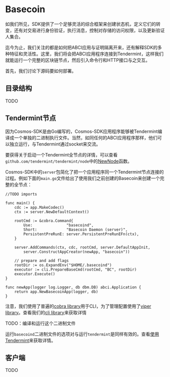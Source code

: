 # Basecoin

如我们所见，SDK提供了一个足够灵活的综合框架来创建状态机，定义它们的转变，还有对交易进行身份验证，执行消息，控制对存储的访问权限，以及更新验证人集合。

迄今为止，我们关注的都是如何把ABCI应用与证明隔离开来，还有解释SDK的多种特征和灵活性。这里，我们将会把ABCI应用程序连接到Tendermint，这样我们就能运行一个完整的区块链节点，然后引入命令行和HTTP接口与之交互。

首先，我们讨论下源码要如何部署。

## 目录结构
TODO

## Tendermint节点
因为Cosmos-SDK是由Go编写的，Cosmos-SDK应用程序能够被Tendermint编译成一个单独的二进制执行文件。当然，如同任何的ABCI应用程序那样，他们可以独立运行，与Tendermint通过socket来交流。

要获得关于启动一个Tendermint全节点的详情，可以查看`github.com/tendermint/tendermint/node`中的[NewNode](https://godoc.org/github.com/tendermint/tendermint/node#NewNode)函数。

Cosmos-SDK中的`server`包简化了把一个应用程序同一个Tendermint节点连接的过程。例如下面的`main.go`文件给出了使用我们之前创建的Basecoin来创建一个完整的全节点：
```
//TODO imports

func main() {
	cdc := app.MakeCodec()
	ctx := server.NewDefaultContext()

	rootCmd := &cobra.Command{
		Use:               "basecoind",
		Short:             "Basecoin Daemon (server)",
		PersistentPreRunE: server.PersistentPreRunEFn(ctx),
	}

	server.AddCommands(ctx, cdc, rootCmd, server.DefaultAppInit,
		server.ConstructAppCreator(newApp, "basecoin"))

	// prepare and add flags
	rootDir := os.ExpandEnv("$HOME/.basecoind")
	executor := cli.PrepareBaseCmd(rootCmd, "BC", rootDir)
	executor.Execute()
}

func newApp(logger log.Logger, db dbm.DB) abci.Application {
	return app.NewBasecoinApp(logger, db)
}
```

注意，我们使用了普遍的[cobra library](https://github.com/spf13/cobra)用于CLI，为了管理配置使用了[viper library](https://github.com/spf13/library)。查看我们的[cli library](https://github.com/tendermint/blob/master/tmlibs/cli/setup.go)来获取详情

TODO：编译和运行这个二进制文件

运行`basecoind`二进制文件的选项对与运行`tendermint`是同样有效的。查看[使用Tendermint](https://cosmos.network/docs/sdk/core/TODO)来获取详情。


## 客户端
TODO
